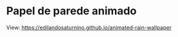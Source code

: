# Papel de parede animado

<p>View: <a href="https://edilandosaturnino.github.io/animated-rain-wallpaper" target="_blank">https://edilandosaturnino.github.io/animated-rain-wallpaper</a></p>
